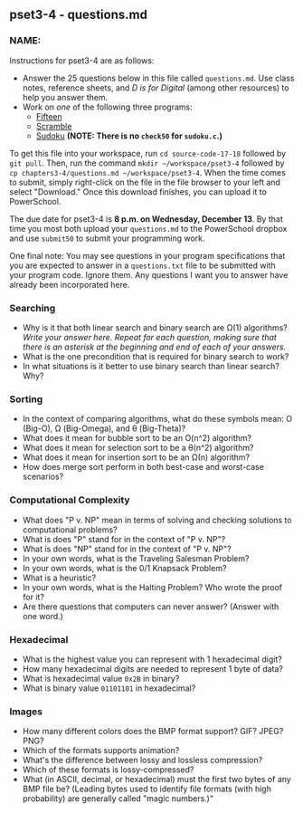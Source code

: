 ## pset3-4 - questions.md

### NAME: <Your name here>
Instructions for pset3-4 are as follows:
 - Answer the 25 questions below in this file called `questions.md`. Use class notes, reference sheets, and *D is for Digital* (among other resources) to help you answer them.
 - Work on *one* of the following three programs:
    - [Fifteen](https://docs.cs50.net/2017/ap/problems/fifteen/fifteen.html)
    - [Scramble](https://docs.cs50.net/2017/ap/problems/scramble/1/scramble1.html)
    - [Sudoku](https://docs.cs50.net/2017/ap/problems/sudoku/sudoku.html)   **(NOTE: There is no `check50` for `sudoku.c`.)**

To get this file into your workspace, run `cd source-code-17-18` followed by `git pull`. Then, run the command `mkdir ~/workspace/pset3-4` followed by `cp chapters3-4/questions.md ~/workspace/pset3-4`. When the time comes to submit, simply right-click on the file in the file browser to your left and select "Download." Once this download finishes, you can upload it to PowerSchool.

The due date for pset3-4 is **8 p.m. on Wednesday, December 13**. By that time you most both upload your `questions.md` to the PowerSchool dropbox and use `submit50` to submit your programming work.

One final note: You may see questions in your program specifications that you are expected to answer in a `questions.txt` file to be submitted with your program code. Ignore them. Any questions I want you to answer have already been incorporated here.

### Searching
 - Why is it that both linear search and binary search are Ω(1) algorithms? *Write your answer here. Repeat for each question, making sure that there is an asterisk at the beginning and end of each of your answers.*
 - What is the one precondition that is required for binary search to work?
 - In what situations is it better to use binary search than linear search? Why?

### Sorting
 - In the context of comparing algorithms, what do these symbols mean: O (Big-O), Ω (Big-Omega), and θ (Big-Theta)?
 - What does it mean for bubble sort to be an O(n^2) algorithm?
 - What does it mean for selection sort to be a θ(n^2) algorithm?
 - What does it mean for insertion sort to be an Ω(n) algorithm?
 - How does merge sort perform in both best-case and worst-case scenarios?

### Computational Complexity
 - What does "P v. NP" mean in terms of solving and checking solutions to computational problems?
 - What is does "P" stand for in the context of "P v. NP"?
 - What is does "NP" stand for in the context of "P v. NP"?
 - In your own words, what is the Traveling Salesman Problem?
 - In your own words, what is the 0/1 Knapsack Problem?
 - What is a heuristic?
 - In your own words, what is the Halting Problem? Who wrote the proof for it?
 - Are there questions that computers can never answer? (Answer with one word.)

### Hexadecimal
 - What is the highest value you can represent with 1 hexadecimal digit?
 - How many hexadecimal digits are needed to represent 1 byte of data?
 - What is hexadecimal value `0x2B` in binary?
 - What is binary value `01101101` in hexadecimal?

### Images
 - How many different colors does the BMP format support? GIF? JPEG? PNG?
 - Which of the formats supports animation?
 - What's the difference between lossy and lossless compression?
 - Which of these formats is lossy-compressed?
 - What (in ASCII, decimal, or hexadecimal) must the first two bytes of any BMP file be? (Leading bytes used to identify file formats (with high probability) are generally called "magic numbers.)"